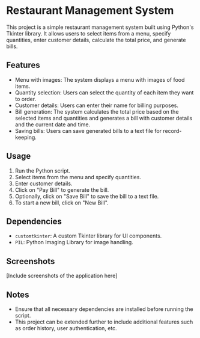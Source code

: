 # Restaurant Management System

This project is a simple restaurant management system built using Python's Tkinter library. It allows users to select items from a menu, specify quantities, enter customer details, calculate the total price, and generate bills.

## Features

- Menu with images: The system displays a menu with images of food items.
- Quantity selection: Users can select the quantity of each item they want to order.
- Customer details: Users can enter their name for billing purposes.
- Bill generation: The system calculates the total price based on the selected items and quantities and generates a bill with customer details and the current date and time.
- Saving bills: Users can save generated bills to a text file for record-keeping.

## Usage

1. Run the Python script.
2. Select items from the menu and specify quantities.
3. Enter customer details.
4. Click on "Pay Bill" to generate the bill.
5. Optionally, click on "Save Bill" to save the bill to a text file.
6. To start a new bill, click on "New Bill".

## Dependencies

- `customtkinter`: A custom Tkinter library for UI components.
- `PIL`: Python Imaging Library for image handling.

## Screenshots

[Include screenshots of the application here]

## Notes

- Ensure that all necessary dependencies are installed before running the script.
- This project can be extended further to include additional features such as order history, user authentication, etc.

